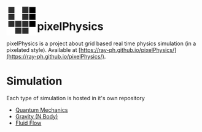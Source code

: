 <img align="left" width="80" height="80" src="https://raw.githubusercontent.com/ray-pH/pixelPhysics/main/img/pxpy.png" alt="pxpy Icon">

# pixelPhysics

pixelPhysics is a project about grid based real time physics simulation (in a pixelated style). Available at [https://ray-ph.github.io/pixelPhysics/](https://ray-ph.github.io/pixelPhysics/).

# Simulation
Each type of simulation is hosted in it's own repository
- [Quantum Mechanics](https://github.com/ray-pH/px_qWavefun)
- [Gravity (N Body)](https://github.com/ray-pH/px_pxGravity)
- [Fluid Flow](https://github.com/ray-pH/px_fluidFlow)
